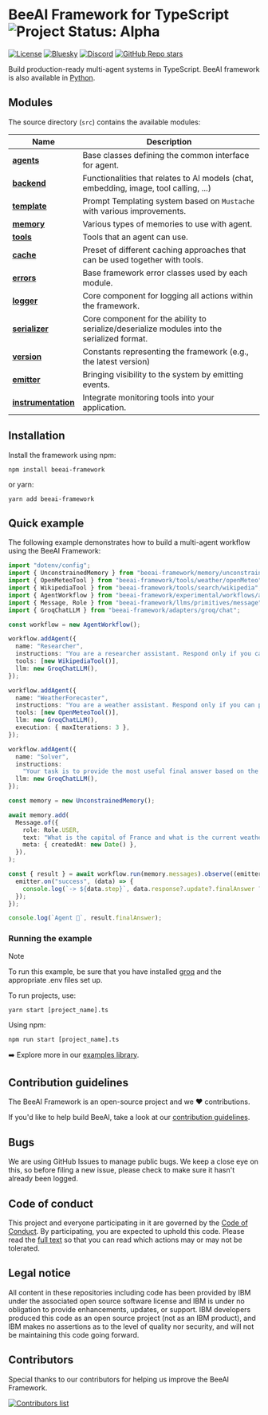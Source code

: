 # BeeAI Framework for TypeScript <img align="cener" alt="Project Status: Alpha" src="https://img.shields.io/badge/Status-Beta-blue">

[![License](https://img.shields.io/badge/License-Apache%202.0-EA7826?style=flat)](https://github.com/i-am-bee/beeai-framework?tab=Apache-2.0-1-ov-file#readme)
[![Bluesky](https://img.shields.io/badge/Bluesky-0285FF?style=flat&logo=bluesky&logoColor=white)](https://bsky.app/profile/beeaiagents.bsky.social)
[![Discord](https://img.shields.io/discord/1309202615556378705?style=social&logo=discord&logoColor=black&label=Discord&labelColor=7289da&color=black)](https://discord.com/invite/NradeA6ZNF)
[![GitHub Repo stars](https://img.shields.io/github/stars/I-am-bee/beeai-framework)](https://github.com/i-am-bee/beeai-framework)

Build production-ready multi-agent systems in TypeScript. BeeAI framework is also available in [Python](https://github.com/i-am-bee/beeai-framework/tree/main/python).

## Modules

The source directory (`src`) contains the available modules:

| Name                                                       | Description                                                                                 |
| ---------------------------------------------------------- | ------------------------------------------------------------------------------------------- |
| [**agents**](/typescript/docs/agents.md)                   | Base classes defining the common interface for agent.                                       |
| [**backend**](/typescript/docs/backend.md)                 | Functionalities that relates to AI models (chat, embedding, image, tool calling, ...)       |
| [**template**](/typescript/docs/templates.md)              | Prompt Templating system based on `Mustache` with various improvements.                     |
| [**memory**](/typescript/docs/memory.md)                   | Various types of memories to use with agent.                                                |
| [**tools**](/typescript/docs/tools.md)                     | Tools that an agent can use.                                                                |
| [**cache**](/typescript/docs/cache.md)                     | Preset of different caching approaches that can be used together with tools.                |
| [**errors**](/typescript/docs/errors.md)                   | Base framework error classes used by each module.                                           |
| [**logger**](/typescript/docs/logger.md)                   | Core component for logging all actions within the framework.                                |
| [**serializer**](/typescript/docs/serialization.md)        | Core component for the ability to serialize/deserialize modules into the serialized format. |
| [**version**](/typescript/docs/version.md)                 | Constants representing the framework (e.g., the latest version)                             |
| [**emitter**](/typescript/docs/emitter.md)                 | Bringing visibility to the system by emitting events.                                       |
| [**instrumentation**](/typescript/docs/instrumentation.md) | Integrate monitoring tools into your application.                                           |

## Installation

Install the framework using npm:

```shell
npm install beeai-framework
```

or yarn:

```shell
yarn add beeai-framework
```

## Quick example

The following example demonstrates how to build a multi-agent workflow using the BeeAI Framework:

```ts
import "dotenv/config";
import { UnconstrainedMemory } from "beeai-framework/memory/unconstrainedMemory";
import { OpenMeteoTool } from "beeai-framework/tools/weather/openMeteo";
import { WikipediaTool } from "beeai-framework/tools/search/wikipedia";
import { AgentWorkflow } from "beeai-framework/experimental/workflows/agent";
import { Message, Role } from "beeai-framework/llms/primitives/message";
import { GroqChatLLM } from "beeai-framework/adapters/groq/chat";

const workflow = new AgentWorkflow();

workflow.addAgent({
  name: "Researcher",
  instructions: "You are a researcher assistant. Respond only if you can provide a useful answer.",
  tools: [new WikipediaTool()],
  llm: new GroqChatLLM(),
});

workflow.addAgent({
  name: "WeatherForecaster",
  instructions: "You are a weather assistant. Respond only if you can provide a useful answer.",
  tools: [new OpenMeteoTool()],
  llm: new GroqChatLLM(),
  execution: { maxIterations: 3 },
});

workflow.addAgent({
  name: "Solver",
  instructions:
    "Your task is to provide the most useful final answer based on the assistants' responses which all are relevant. Ignore those where assistant do not know.",
  llm: new GroqChatLLM(),
});

const memory = new UnconstrainedMemory();

await memory.add(
  Message.of({
    role: Role.USER,
    text: "What is the capital of France and what is the current weather there?",
    meta: { createdAt: new Date() },
  }),
);

const { result } = await workflow.run(memory.messages).observe((emitter) => {
  emitter.on("success", (data) => {
    console.log(`-> ${data.step}`, data.response?.update?.finalAnswer ?? "-");
  });
});

console.log(`Agent 🤖`, result.finalAnswer);
```

### Running the example

> [!Note]
>
> To run this example, be sure that you have installed [groq](/typescript/docs/backend.md) and the appropriate .env files set up.

To run projects, use:

```shell
yarn start [project_name].ts
```

Using npm:

```shell
npm run start [project_name].ts
```

➡️ Explore more in our [examples library](/typescript/examples).

## Contribution guidelines

The BeeAI Framework is an open-source project and we ❤️ contributions.<br>

If you'd like to help build BeeAI, take a look at our [contribution guidelines](/typescript/docs/CONTRIBUTING.md).

## Bugs

We are using GitHub Issues to manage public bugs. We keep a close eye on this, so before filing a new issue, please check to make sure it hasn't already been logged.

## Code of conduct

This project and everyone participating in it are governed by the [Code of Conduct](./CODE_OF_CONDUCT.md). By participating, you are expected to uphold this code. Please read the [full text](./CODE_OF_CONDUCT.md) so that you can read which actions may or may not be tolerated.

## Legal notice

All content in these repositories including code has been provided by IBM under the associated open source software license and IBM is under no obligation to provide enhancements, updates, or support. IBM developers produced this code as an open source project (not as an IBM product), and IBM makes no assertions as to the level of quality nor security, and will not be maintaining this code going forward.

## Contributors

Special thanks to our contributors for helping us improve the BeeAI Framework.

<a href="https://github.com/i-am-bee/beeai-framework/graphs/contributors">
  <img alt="Contributors list" src="https://contrib.rocks/image?repo=i-am-bee/beeai-framework" />
</a>
